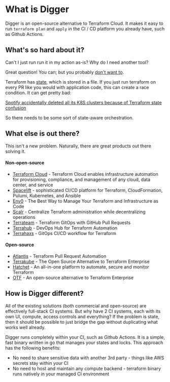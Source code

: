 # What is Digger

Digger is an open-source alternative to Terraform Cloud. It makes it easy to run `terraform plan` and `apply` in the CI / CD platform you already have, such as Github Actions.

## What's so hard about it?

Can't I just run run it in my action as-is? Why do I need another tool?

Great question! You can; but you probably [don't want to](https://itnext.io/pains-in-terraform-collaboration-249a56b4534e).

Terraform has [state](https://developer.hashicorp.com/terraform/language/state), which is stored in a file. If you just run terraform on every PR like you would with application code, this can create a race condition. It can get pretty bad:

[Spotify accidentally deleted all its K8S clusters because of Terraform state confusion](https://youtu.be/ix0Tw8uinWs?t=306)

So there needs to be some sort of state-aware orchestration.

## What else is out there?

This isn't a new problem. Naturally, there are great products out there solving it.

#### Non-open-source

* [Terraform Cloud](https://cloud.hashicorp.com/products/terraform) - Terraform Cloud enables infrastructure automation for provisioning, compliance, and management of any cloud, data center, and service
* [Spacelift](https://spacelift.io/) - sophisticated CI/CD platform for Terraform, CloudFormation, Pulumi, Kubernetes, and Ansible
* [Env0](http://env0.com) - The Best Way to Manage Your Terraform and Infrastructure as Code
* [Scalr](https://www.scalr.com/) - Centralize Terraform administration while decentralizing operations
* [Terrateam](https://terrateam.io/) - Terraform GitOps with GitHub Pull Requests
* [Terrahub](https://www.terrahub.io/) - DevOps Hub for Terraform Automation
* [Terrahaxs](https://www.terrahaxs.com/) - GitOps CI/CD workflow for Terraform

#### Open-source

* [Atlantis](https://www.runatlantis.io/) - Terraform Pull Request Automation
* [Terrakube](https://terrakube.org/) - The Open Source Alternative to Terraform Enterprise
* [Hatchet](https://hatchet.run) - An all-in-one platform to automate, secure and monitor Terraform
* [OTF](https://github.com/leg100/otf) - An open-source alternative to Terraform Enterprise

## How is Digger different?

All of the existing solutions (both commercial and open-source) are effectively full-stack CI systems. But why have 2 CI systems, each with its own UI, compute, access controls and everything? If the problem is state, then it should be possible to just bridge the gap without duplicating what works well already.

Digger runs completely within your CI, such as Github Actions. It is a simple, fast binary written in go that manages your states and locks. This approach has the following benefits:

* No need to share sensitive data with another 3rd party - things like AWS secrets stay within your CI
* No need to host and maintain any compute backend - terraform binary runs natively in your managed CI environment

